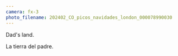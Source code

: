 ```yaml
---
camera: fx-3
photo_filename: 202402_CO_picos_navidades_london_000078990030
---
```


Dad's land.

La tierra del padre.